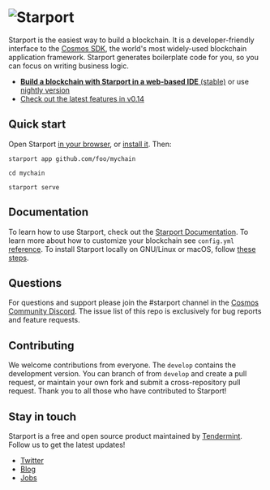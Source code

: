 # ![Starport](./assets/starport.jpg)

Starport is the easiest way to build a blockchain. It is a developer-friendly interface to the [Cosmos SDK](https://github.com/cosmos/cosmos-sdk), the world's most widely-used blockchain application framework. Starport generates boilerplate code for you, so you can focus on writing business logic.

* [**Build a blockchain with Starport in a web-based IDE** (stable)](https://gitpod.io/#https://github.com/nandesu/starport/tree/master) or use [nightly version](https://gitpod.io/#https://github.com/nandesu/starport/)
* [Check out the latest features in v0.14](https://www.youtube.com/watch?v=s-r3vptpN1w)

## Quick start

Open Starport [in your browser](https://gitpod.io/#https://github.com/nandesu/starport/tree/master), or [install it](/docs/1%20Introduction/2%20Install.md). Then:

```
starport app github.com/foo/mychain

cd mychain

starport serve
```

## Documentation

To learn how to use Starport, check out the [Starport Documentation](/docs/README.md). To learn more about how to customize your blockchain see `config.yml` [reference](/docs/2%20Architecture/5%20Configuration.md). To install Starport locally on GNU/Linux or macOS, follow [these steps](/docs/1%20Introduction/2%20Install.md).

## Questions

For questions and support please join the #starport channel in the [Cosmos Community Discord](https://discord.com/invite/W8trcGV). The issue list of this repo is exclusively for bug reports and feature requests.

## Contributing

We welcome contributions from everyone. The `develop` contains the development version. You can branch of from `develop` and create a pull request, or maintain your own fork and submit a cross-repository pull request. Thank you to all those who have contributed to Starport!

## Stay in touch

Starport is a free and open source product maintained by [Tendermint](https://tendermint.com). Follow us to get the latest updates!

- [Twitter](https://twitter.com/tendermint_team)
- [Blog](https://medium.com/tendermint)
- [Jobs](https://tendermint.com/careers)
